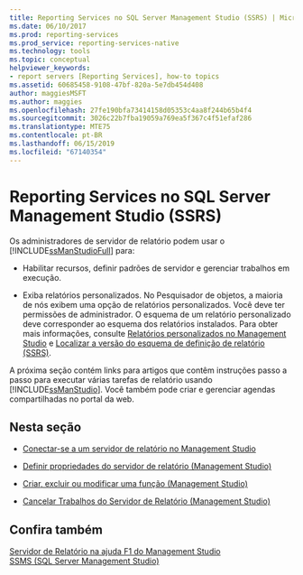 ```yaml
---
title: Reporting Services no SQL Server Management Studio (SSRS) | Microsoft Docs
ms.date: 06/10/2017
ms.prod: reporting-services
ms.prod_service: reporting-services-native
ms.technology: tools
ms.topic: conceptual
helpviewer_keywords:
- report servers [Reporting Services], how-to topics
ms.assetid: 60685458-9108-47bf-820a-5e7db454d408
author: maggiesMSFT
ms.author: maggies
ms.openlocfilehash: 27fe190bfa73414158d05353c4aa8f244b65b4f4
ms.sourcegitcommit: 3026c22b7fba19059a769ea5f367c4f51efaf286
ms.translationtype: MTE75
ms.contentlocale: pt-BR
ms.lasthandoff: 06/15/2019
ms.locfileid: "67140354"
---
```

# <a name="reporting-services-in-sql-server-management-studio-ssrs"></a>Reporting Services no SQL Server Management Studio (SSRS)
  Os administradores de servidor de relatório podem usar o [!INCLUDE[ssManStudioFull](../../includes/ssmanstudiofull-md.md)] para:  
  
-   Habilitar recursos, definir padrões de servidor e gerenciar trabalhos em execução.  
  
-   Exiba relatórios personalizados. No Pesquisador de objetos, a maioria de nós exibem uma opção de relatórios personalizados. Você deve ter permissões de administrador. O esquema de um relatório personalizado deve corresponder ao esquema dos relatórios instalados. Para obter mais informações, consulte [Relatórios personalizados no Management Studio](../../ssms/object/custom-reports-in-management-studio.md) e [Localizar a versão do esquema de definição de relatório &#40;SSRS&#41;](../../reporting-services/reports/find-the-report-definition-schema-version-ssrs.md).  
  
 A próxima seção contém links para artigos que contêm instruções passo a passo para executar várias tarefas de relatório usando [!INCLUDE[ssManStudio](../../includes/ssmanstudio-md.md)]. Você também pode criar e gerenciar agendas compartilhadas no portal da web.  
  
## <a name="in-this-section"></a>Nesta seção  
  
-   [Conectar-se a um servidor de relatório no Management Studio](../../reporting-services/tools/connect-to-a-report-server-in-management-studio.md)  
  
-   [Definir propriedades do servidor de relatório &#40;Management Studio&#41;](../../reporting-services/tools/set-report-server-properties-management-studio.md)  
  
-   [Criar, excluir ou modificar uma função &#40;Management Studio&#41;](../../reporting-services/security/role-definitions-create-delete-or-modify.md)  
  
-   [Cancelar Trabalhos do Servidor de Relatório &#40;Management Studio&#41;](../../reporting-services/tools/cancel-report-server-jobs-management-studio.md)  
  
## <a name="see-also"></a>Confira também  
 [Servidor de Relatório na ajuda F1 do Management Studio](../../reporting-services/tools/report-server-in-management-studio-f1-help.md)   
 [SSMS (SQL Server Management Studio)](../../ssms/sql-server-management-studio-ssms.md)  
  
